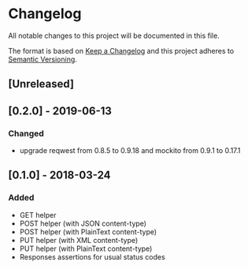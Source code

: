 # Changelog
All notable changes to this project will be documented in this file.

The format is based on [Keep a Changelog](http://keepachangelog.com/en/1.0.0/)
and this project adheres to [Semantic Versioning](http://semver.org/spec/v2.0.0.html).

## [Unreleased]

## [0.2.0] - 2019-06-13

### Changed
 - upgrade reqwest from 0.8.5 to 0.9.18 and mockito from 0.9.1 to 0.17.1

## [0.1.0] - 2018-03-24 

### Added
 - GET helper 
 - POST helper (with JSON content-type)
 - POST helper (with PlainText content-type)
 - PUT helper (with XML content-type)
 - PUT helper (with PlainText content-type)
 - Responses assertions for usual status codes
